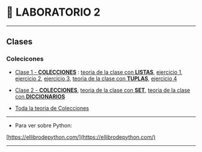 # :book: LABORATORIO 2

---

## Clases

### Colecicones

- [Clase 1 - **COLECCIONES**](https://github.com/eugenia1984/UTN-FRSR-Programacion-1year-2semester/tree/main/laboratorio2/clase1_2) :  [teoria de la clase con **LISTAS**](https://github.com/eugenia1984/UTN-FRSR-Programacion-1year-2semester/tree/main/laboratorio2/clase1_2/listas.py),  [ejercicio 1](https://github.com/eugenia1984/UTN-FRSR-Programacion-1year-2semester/tree/main/laboratorio2/clase1_2/ejercicio1.py),  [ejercicio 2](https://github.com/eugenia1984/UTN-FRSR-Programacion-1year-2semester/tree/main/laboratorio2/clase1_2/ejercicio2.py),  [ejercicio 3](https://github.com/eugenia1984/UTN-FRSR-Programacion-1year-2semester/tree/main/laboratorio2/clase1_2/ejercicio3.py),  [teoria de la clase con **TUPLAS**](https://github.com/eugenia1984/UTN-FRSR-Programacion-1year-2semester/tree/main/laboratorio2/clase1_2/tuplas.py), [ejercicio 4](https://github.com/eugenia1984/UTN-FRSR-Programacion-1year-2semester/tree/main/laboratorio2/clase1_2/ejercicio4.py)

- [Clase 2 - **COLECCIONES**](https://github.com/eugenia1984/UTN-FRSR-Programacion-1year-2semester/tree/main/laboratorio2/clase1_2),  [teoria de la clase con **SET**](https://github.com/eugenia1984/UTN-FRSR-Programacion-1year-2semester/tree/main/laboratorio2/clase1_2/set.py),  [teoria de la clase con **DICCIONARIOS**](https://github.com/eugenia1984/UTN-FRSR-Programacion-1year-2semester/tree/main/laboratorio2/clase1_2/diciconarios.py)

- [Toda la teoria de Colecciones](https://github.com/eugenia1984/UTN-FRSR-Programacion-1year-2semester/tree/main/laboratorio2/clase1_2/README.md)


---

- Para ver sobre Python:

[https://ellibrodepython.com/](https://ellibrodepython.com/)

---
